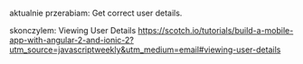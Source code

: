 aktualnie przerabiam:
Get correct user details.

skonczylem: Viewing User Details
https://scotch.io/tutorials/build-a-mobile-app-with-angular-2-and-ionic-2?utm_source=javascriptweekly&utm_medium=email#viewing-user-details
